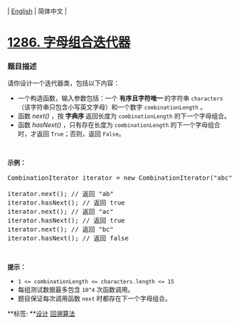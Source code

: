 | [English](README_EN.md) | 简体中文 |

# [1286. 字母组合迭代器](https://leetcode-cn.com/problems/iterator-for-combination)
 ### 题目描述
<p>请你设计一个迭代器类，包括以下内容：</p>

<ul>
	<li>一个构造函数，输入参数包括：一个&nbsp;<strong>有序且字符唯一&nbsp;</strong>的字符串&nbsp;<code>characters</code>（该字符串只包含小写英文字母）和一个数字&nbsp;<code>combinationLength</code>&nbsp;。</li>
	<li>函数&nbsp;<em>next()&nbsp;</em>，按&nbsp;<strong>字典序&nbsp;</strong>返回长度为&nbsp;<code>combinationLength</code> 的下一个字母组合。</li>
	<li>函数&nbsp;<em>hasNext()&nbsp;</em>，只有存在长度为&nbsp;<code>combinationLength</code> 的下一个字母组合时，才返回&nbsp;<code>True</code>；否则，返回 <code>False</code>。</li>
</ul>

<p>&nbsp;</p>

<p><strong>示例：</strong></p>

<pre>CombinationIterator iterator = new CombinationIterator(&quot;abc&quot;, 2); // 创建迭代器 iterator

iterator.next(); // 返回 &quot;ab&quot;
iterator.hasNext(); // 返回 true
iterator.next(); // 返回 &quot;ac&quot;
iterator.hasNext(); // 返回 true
iterator.next(); // 返回 &quot;bc&quot;
iterator.hasNext(); // 返回 false
</pre>

<p>&nbsp;</p>

<p><strong>提示：</strong></p>

<ul>
	<li><code>1 &lt;= combinationLength &lt;=&nbsp;characters.length &lt;= 15</code></li>
	<li>每组测试数据最多包含&nbsp;<code>10^4</code>&nbsp;次函数调用。</li>
	<li>题目保证每次调用函数&nbsp;<code>next</code>&nbsp;时都存在下一个字母组合。</li>
</ul>

**标签:	**[设计](https://leetcode-cn.com/tag/design) [回溯算法](https://leetcode-cn.com/tag/backtracking) 